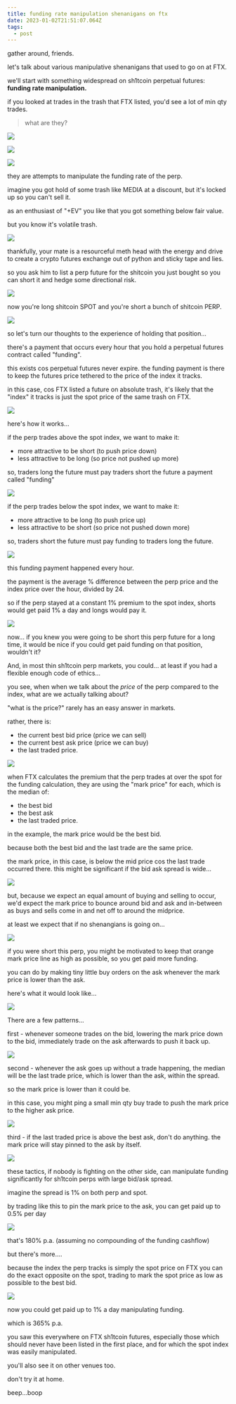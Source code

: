 ```yaml
---
title: funding rate manipulation shenanigans on ftx
date: 2023-01-02T21:51:07.064Z
tags:
  - post
---
```

g﻿ather around, friends. 

let's talk about various manipulative shenanigans that used to go on at FTX.

we'll start with something widespread on sh1tcoin perpetual futures: **funding rate manipulation.**

if you looked at trades in the trash that FTX listed, you'd see a lot of min qty trades.



> what are they?

![](/media/perp1.png)

![](/media/perp1.jpg)

![](/media/perp1.png)

they are attempts to manipulate the funding rate of the perp.

imagine you got hold of some trash like MEDIA at a discount, but it's locked up so you can't sell it. 

as an enthusiast of "+EV" you like that you got something below fair value. 

but you know it's volatile trash.

![](/media/perp2.png)

thankfully, your mate is a resourceful meth head with the energy and drive to create a crypto futures exchange out of python and sticky tape and lies.

so you ask him to list a perp future for the shitcoin you just bought so you can short it and hedge some directional risk.

![](/media/perp3.png)

now you're long shitcoin SPOT and you're short a bunch of shitcoin PERP.

![](/media/perp4.png)

so let's turn our thoughts to the experience of holding that position...

there's a payment that occurs every hour that you hold a perpetual futures contract called "funding". 

this exists cos perpetual futures never expire. the funding payment is there to keep the futures price tethered to the price of the index it tracks.

in this case, cos FTX listed a future on absolute trash, it's likely that the "index" it tracks is just the spot price of the same trash on FTX.

![](/media/perp5.jpg)

here's how it works...

if the perp trades above the spot index, we want to make it:

* more attractive to be short (to push price down)
* less attractive to be long (so price not pushed up more)

so, traders long the future must pay traders short the future a payment called "funding"

![](/media/perrp6.jpg)

if the perp trades below the spot index, we want to make it:

* more attractive to be long (to push price up)
* less attractive to be short (so price not pushed down more)

so, traders short the future must pay funding to traders long the future.

![](/media/perp7.jpg)

this funding payment happened every hour.

the payment is the average % difference between the perp price and the index price over the hour, divided by 24.

so if the perp stayed at a constant 1% premium to the spot index, shorts would get paid 1% a day and longs would pay it.

![](/media/perp8.jpg)

now... if you knew you were going to be short this perp future for a long time, it would be nice if you could get paid funding on that position, wouldn't it?

And, in most thin sh1tcoin perp markets, you could... at least if you had a flexible enough code of ethics...

you see, when when we talk about the *price* of the perp compared to the index, what are we actually talking about?

"what is the price?" rarely has an easy answer in markets.

rather, there is: 

* the current best bid price (price we can sell)
* the current best ask price (price we can buy)
* the last traded price.

![](/media/perp9.jpg)

when FTX calculates the premium that the perp trades at over the spot for the funding calculation, they are using the "mark price" for each, which is the median of: 

* the best bid
* the best ask
* the last traded price.

in the example, the mark price would be the best bid.

because both the best bid and the last trade are the same price. 

the mark price, in this case, is below the mid price cos the last trade occurred there. this might be significant if the bid ask spread is wide...

![](/media/perp10.jpg)

but, because we expect an equal amount of buying and selling to occur, we'd expect the mark price to bounce around bid and ask and in-between as buys and sells come in and net off to around the midprice.

at least we expect that if no shenangians is going on...

![](/media/perp11.jpg)

if you were short this perp, you might be motivated to keep that orange mark price line as high as possible, so you get paid more funding.

you can do by making tiny little buy orders on the ask whenever the mark price is lower than the ask.

here's what it would look like...

![](/media/perp12.jpg)

There are a few patterns... 

first - whenever someone trades on the bid, lowering the mark price down to the bid, immediately trade on the ask afterwards to push it back up.

![](/media/perp13.png)

second - whenever the ask goes up without a trade happening, the median will be the last trade price, which is lower than the ask, within the spread.

so the mark price is lower than it could be.

in this case, you might ping a small min qty buy trade to push the mark price to the higher ask price.

![](/media/perp14.jpg)

third - if the last traded price is above the best ask, don't do anything. the mark price will stay pinned to the ask by itself.

![](/media/perp15.png)

these tactics, if nobody is fighting on the other side, can manipulate funding significantly for sh1tcoin perps with large bid/ask spread. 

imagine the spread is 1% on both perp and spot.

by trading like this to pin the mark price to the ask, you can get paid up to 0.5% per day

![](/media/perp16.jpg)

that's 180% p.a. (assuming no compounding of the funding cashflow)

but there's more....

because the index the perp tracks is simply the spot price on FTX you can do the exact opposite on the spot, trading to mark the spot price as low as possible to the best bid.

![](/media/perp17.jpg)

now you could get paid up to 1% a day manipulating funding.

which is 365% p.a.

you saw this everywhere on FTX sh1tcoin futures, especially those which should never have been listed in the first place, and for which the spot index was easily manipulated.

you'll also see it on other venues too.

don't try it at home.

beep...boop
